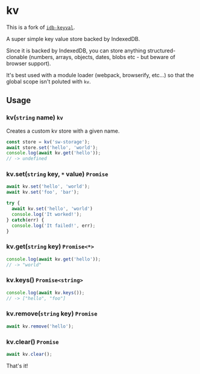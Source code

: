 # kv

This is a fork of [`idb-keyval`](https://github.com/jakearchibald/idb-keyval).

A super simple key value store backed by IndexedDB.

Since it is backed by IndexedDB, you can store anything structured-clonable (numbers, arrays, objects, dates, blobs etc - but beware of browser support).

It's best used with a module loader (webpack, browserify, etc...) so that the global scope isn't poluted with `kv`.

## Usage

### kv(`string` name) `kv`

Creates a custom kv store with a given name.

```js
const store = kv('sw-storage');
await store.set('hello', 'world');
console.log(await kv.get('hello'));
// -> undefined
```

### kv.set(`string` key, `*` value) `Promise`

```js
await kv.set('hello', 'world');
await kv.set('foo', 'bar');
```

```js
try {
  await kv.set('hello', 'world')
  console.log('It worked!');
} catch(err) {
  console.log('It failed!', err);
}
```

### kv.get(`string` key) `Promise<*>`

```js
console.log(await kv.get('hello'));
// -> "world"
```

### kv.keys() `Promise<string>`

```js
console.log(await kv.keys());
// -> ["hello", "foo"]
```

### kv.remove(`string` key) `Promise`

```js
await kv.remove('hello');
```

### kv.clear() `Promise`

```js
await kv.clear();
```

That's it!